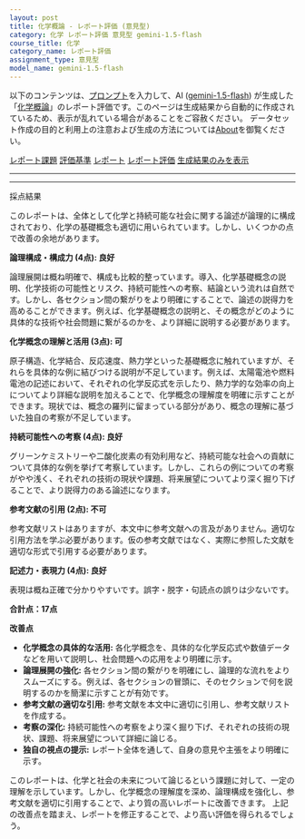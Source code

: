```yaml
---
layout: post
title: 化学概論 - レポート評価 (意見型)
category: 化学 レポート評価 意見型 gemini-1.5-flash
course_title: 化学
category_name: レポート評価
assignment_type: 意見型
model_name: gemini-1.5-flash
---
```


以下のコンテンツは、[プロンプト](http://127.0.0.1:8000/generated/化学/gemini-1.5-flash/prompt_レポート評価-意見型.md)を入力して、AI ([gemini-1.5-flash](contents/gemini-1.5-flash)) が生成した「[化学概論](/contents/化学/)」のレポート評価です。このページは生成結果から自動的に作成されているため、表示が乱れている場合があることをご容赦ください。
データセット作成の目的と利用上の注意および生成の方法については[About](/About)を御覧ください。

[レポート課題](../レポート課題-意見型)
[評価基準](../評価基準-意見型)
[レポート](../レポート-意見型)
[レポート評価](../レポート評価-意見型)
[生成結果のみを表示](http://127.0.0.1:8000/generated/化学/gemini-1.5-flash/レポート評価-意見型.md)
  

***
***
  
採点結果

このレポートは、全体として化学と持続可能な社会に関する論述が論理的に構成されており、化学の基礎概念も適切に用いられています。しかし、いくつかの点で改善の余地があります。

**論理構成・構成力 (4点): 良好**

論理展開は概ね明確で、構成も比較的整っています。導入、化学基礎概念の説明、化学技術の可能性とリスク、持続可能性への考察、結論という流れは自然です。しかし、各セクション間の繋がりをより明確にすることで、論述の説得力を高めることができます。例えば、化学基礎概念の説明と、その概念がどのように具体的な技術や社会問題に繋がるのかを、より詳細に説明する必要があります。


**化学概念の理解と活用 (3点): 可**

原子構造、化学結合、反応速度、熱力学といった基礎概念に触れていますが、それらを具体的な例に結びつける説明が不足しています。例えば、太陽電池や燃料電池の記述において、それぞれの化学反応式を示したり、熱力学的な効率の向上についてより詳細な説明を加えることで、化学概念の理解度を明確に示すことができます。現状では、概念の羅列に留まっている部分があり、概念の理解に基づいた独自の考察が不足しています。


**持続可能性への考察 (4点): 良好**

グリーンケミストリーや二酸化炭素の有効利用など、持続可能な社会への貢献について具体的な例を挙げて考察しています。しかし、これらの例についての考察がやや浅く、それぞれの技術の現状や課題、将来展望についてより深く掘り下げることで、より説得力のある論述になります。


**参考文献の引用 (2点): 不可**

参考文献リストはありますが、本文中に参考文献への言及がありません。適切な引用方法を学ぶ必要があります。仮の参考文献ではなく、実際に参照した文献を適切な形式で引用する必要があります。


**記述力・表現力 (4点): 良好**

表現は概ね正確で分かりやすいです。誤字・脱字・句読点の誤りは少ないです。


**合計点：17点**


**改善点**

* **化学概念の具体的な活用:** 各化学概念を、具体的な化学反応式や数値データなどを用いて説明し、社会問題への応用をより明確に示す。
* **論理展開の強化:** 各セクション間の繋がりを明確にし、論理的な流れをよりスムーズにする。例えば、各セクションの冒頭に、そのセクションで何を説明するのかを簡潔に示すことが有効です。
* **参考文献の適切な引用:** 参考文献を本文中に適切に引用し、参考文献リストを作成する。
* **考察の深化:** 持続可能性への考察をより深く掘り下げ、それぞれの技術の現状、課題、将来展望について詳細に論じる。
* **独自の視点の提示:** レポート全体を通して、自身の意見や主張をより明確に示す。


このレポートは、化学と社会の未来について論じるという課題に対して、一定の理解を示しています。しかし、化学概念の理解度を深め、論理構成を強化し、参考文献を適切に引用することで、より質の高いレポートに改善できます。  上記の改善点を踏まえ、レポートを修正することで、より高い評価を得られるでしょう。
